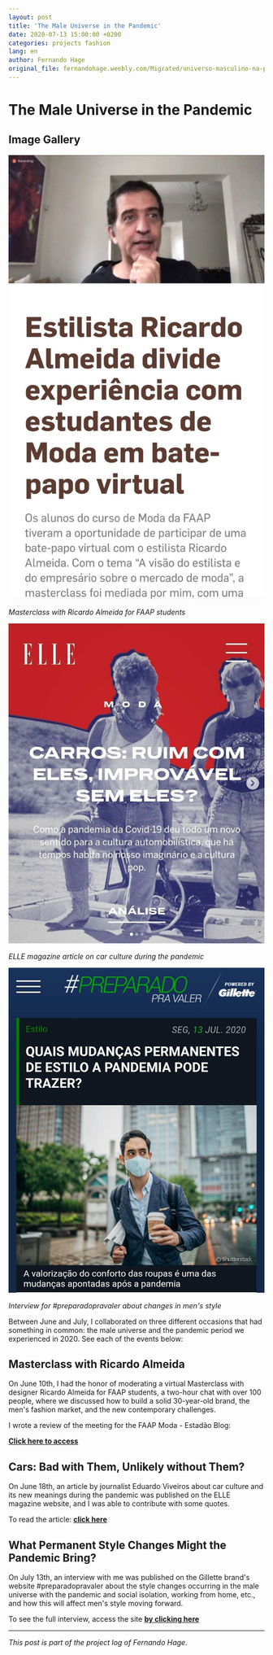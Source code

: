 ```yaml
---
layout: post
title: 'The Male Universe in the Pandemic'
date: 2020-07-13 15:00:00 +0200
categories: projects fashion
lang: en
author: Fernando Hage
original_file: fernandohage.weebly.com/Migrated/universo-masculino-na-pandemia.html
---
```


# The Male Universe in the Pandemic

## Image Gallery


![Masterclass with Ricardo Almeida - FAAP](/assets/images/2020-07-13-universo-masculino-pandemia-moda-homem-01.jpg)

*Masterclass with Ricardo Almeida for FAAP students*


![ELLE magazine article on car culture](/assets/images/2020-07-13-universo-masculino-pandemia-moda-homem-02.png)

*ELLE magazine article on car culture during the pandemic*


![Interview for Gillette about style changes](/assets/images/2020-07-13-universo-masculino-pandemia-moda-homem-03.jpg)

*Interview for #preparadopravaler about changes in men's style*

Between June and July, I collaborated on three different occasions that had something in common: the male universe and the pandemic period we experienced in 2020. See each of the events below:

## Masterclass with Ricardo Almeida

On June 10th, I had the honor of moderating a virtual Masterclass with designer Ricardo Almeida for FAAP students, a two-hour chat with over 100 people, where we discussed how to build a solid 30-year-old brand, the men's fashion market, and the new contemporary challenges.

I wrote a review of the meeting for the FAAP Moda - Estadão Blog:

**[Click here to access](https://emais.estadao.com.br/blogs/faap-moda/estilista-ricardo-almeida-divide-experiencia-com-estudantes-de-moda-em-bate-papo-virtual/)**

## Cars: Bad with Them, Unlikely without Them?

On June 18th, an article by journalist Eduardo Viveiros about car culture and its new meanings during the pandemic was published on the ELLE magazine website, and I was able to contribute with some quotes.

To read the article: **[click here](https://elle.com.br/moda/ruim-com-eles-improvavel-sem-eles)**

## What Permanent Style Changes Might the Pandemic Bring?

On July 13th, an interview with me was published on the Gillette brand's website #preparadopravaler about the style changes occurring in the male universe with the pandemic and social isolation, working from home, etc., and how this will affect men's style moving forward.

To see the full interview, access the site **[by clicking here](https://www.preparadopravaler.com.br/noticia/quais-mudancas-permanentes-de-estilo-a-pandemia-pode-trazer_a32620/1)**

---

*This post is part of the project log of Fernando Hage.*